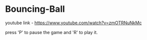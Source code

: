 # Bouncing-Ball
youtube link - https://www.youtube.com/watch?v=zmOTRNuNkMc


press 'P' to pause the game and 'R' to play it.
